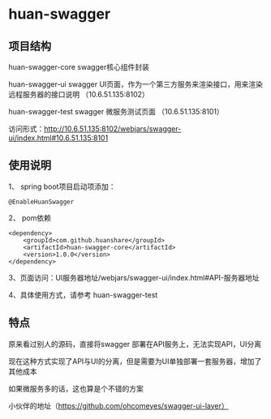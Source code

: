 # huan-swagger
## 项目结构
 huan-swagger-core  swagger核心组件封装
 
 huan-swagger-ui    swagger UI页面，作为一个第三方服务来渲染接口，用来渲染远程服务器的接口说明  （10.6.51.135:8102）
 
 huan-swagger-test  swagger 微服务测试页面  （10.6.51.135:8101）
 
 访问形式：http://10.6.51.135:8102/webjars/swagger-ui/index.html#10.6.51.135:8101


## 使用说明
 1、 spring boot项目启动项添加：
 
    @EnableHuanSwagger
    
 2、 pom依赖
  
    <dependency>
        <groupId>com.github.huanshare</groupId>
        <artifactId>huan-swagger-core</artifactId>
        <version>1.0.0</version>
    </dependency>

 3、页面访问：UI服务器地址/webjars/swagger-ui/index.html#API-服务器地址
 
 4、具体使用方式，请参考 huan-swagger-test
 
 ## 特点
  
  原来看过别人的源码，直接将swagger 部署在API服务上，无法实现API，UI分离
  
  现在这种方式实现了API与UI的分离，但是需要为UI单独部署一套服务器，增加了其他成本
  
  如果微服务多的话，这也算是个不错的方案
  
   小伙伴的地址（https://github.com/ohcomeyes/swagger-ui-layer）
